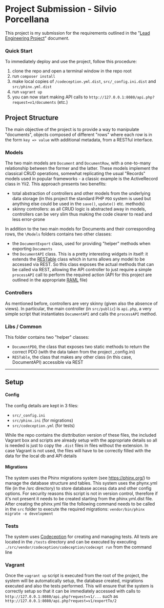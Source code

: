 # Project Submission - Silvio Porcellana

This project is my submission for the requirements outlined in the "[Lead Engineering Project](Lead_Engineer_Project.pdf)" document.

### Quick Start

To immediately deploy and use the project, follow this procedure:
1) clone the repo and open a terminal window in the repo root
2) run `composer install`
3) make local copies of `/codeception.yml.dist`, `src/_config.ini.dist` and `src/phinx.yml.dist`
4) run `vagrant up` 
5) you can now start making API calls to `http://127.0.0.1:8080/api.php?request=v1/documents` (etc.)

## Project Structure

The main objective of the project is to provide a way to manipulate "documents", objects composed of different "rows" where each row is in the form `key => value` with additional metadata, from a RESTful interface. 

### Models

The two main models are `Document` and `DocumentRow`, with a one-to-many relationship between the former and the latter. These models implement the classical CRUD operations, somewhat replicating the usual "Records" models used in popular frameworks - a classic example is the ActiveRecord class in Yii2. This approach presents two benefits:
* total abstraction of controllers and other models from the underlying data storage (in this project the standard PHP `PDO` system is used but anything else could be used in the `save()`, `update()` etc. methods)
* skinny controllers: as all CRUD logic is abstracted away in models, controllers can be very slim thus making the code clearer to read and less error-prone

In addition to the two main models for Documents and their corresponding rows, the `\Models` folders contains two other classes:
* the `DocumentExport` class, used for providing "helper" methods when exporting `Documents`
* the `DocumentAPI` class. This is a pretty interesting widgets in itself: it extends the [RESTable](src/libs/RESTable.php) class which in turns allows any model to be accessed via REST. So this class exposes the actual methods that can be called via REST, allowing the API controller to just require a simple `processAPI` call to perform the required action (API for this project are outlined in the appropriate [RAML](documents.raml) file)  

### Controllers

As mentioned before, controllers are very skinny (given also the absence of views). In particular, the main controller (in `src/public`) is `api.php`, a very simple script that instantiates `DocumentAPI` and calls the `processAPI` method.

### Libs / Common

This folder contains two "helper" classes:
* `DocumentPDO`, the class that exposes two static methods to return the correct PDO (with the data taken from the project _config.ini)
* `RESTable`, the class that makes any other class (in this case, DocumentAPI) accessible via REST

----

## Setup

#### Config

The config details are kept in 3 files:
* `src/_config.ini`
* `src/phinx.ini` (for migrations)
* `src/codeception.yml` (for tests)

While the repo contains the disttribution version of these files, the included Vagrant box and scripts are already setup with the appropriate details so all is needed is just to copy the `.dist` files in files without the extension. In case Vagrant is not used, the files will have to be correctly filled with the data for the local db and API details

#### Migrations

The system uses the Phinx migrations system (see <https://phinx.org/>) to manage the database structure and tables. This system uses the phynx.yml file (in the /src directory) to store database access data and other config options. For security reasons this script is not in version control, therefore if it's not present it needs to be created starting from the phinx.yml.dist file. After creating the phinx.yml file the following command needs to be called in the `src` folder to execute the required migrations:
```vendor/bin/phinx migrate -e development```
 
### Tests
The system uses [Codeception](https://codeception.com/) for creating and managing tests. All tests are located in the `/tests` directory and can be executed by executing `./src/vendor/codeception/codeception/codecept run` from the command line

### Vagrant

Once the `vagrant up` script is executed from the root of the project, the system will be automatically setup, the database created, migrations executed and also the tests performed. This will ensure that the system is correctly setup so that it can be immediately accessed with calls to `http://127.0.0.1:8080/api.php?request=v1/...` such as `http://127.0.0.1:8080/api.php?request=v1/exportTo/2`
